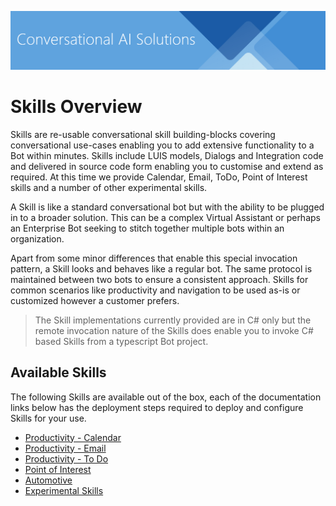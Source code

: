 ![Conversational AI Solutions](/docs/media/conversationalai_solutions_header.png)

# Skills Overview

Skills are re-usable conversational skill building-blocks covering conversational use-cases enabling you to add extensive functionality to a Bot within minutes. Skills include LUIS models, Dialogs and Integration code and delivered in source code form enabling you to customise and extend as required. At this time we provide Calendar, Email, ToDo, Point of Interest skills and a number of other experimental skills.

A Skill is like a standard conversational bot but with the ability to be plugged in to a broader solution. This can be a complex Virtual Assistant or perhaps an Enterprise Bot seeking to stitch together multiple bots within an organization.

Apart from some minor differences that enable this special invocation pattern, a Skill looks and behaves like a regular bot. The same protocol is maintained between two bots to ensure a consistent approach. Skills for common scenarios like productivity and navigation to be used as-is or customized however a customer prefers.

>The Skill implementations currently provided are in C# only but the remote invocation nature of the Skills does enable you to invoke C# based Skills from a typescript Bot project.

## Available Skills

The following Skills are available out of the box, each of the documentation links below has the deployment steps required to deploy and configure Skills for your use.

- [Productivity - Calendar](./productivity-calendar.md)
- [Productivity - Email](./productivity-email.md)
- [Productivity - To Do](./productivity-todo.md)
- [Point of Interest](./pointofinterest.md)
- [Automotive](./automotive.md)
- [Experimental Skills](./experimental-skills.md)
